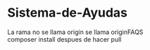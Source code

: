 # Sistema-de-Ayudas
La rama no se llama origin se llama originFAQS <br>
composer install despues de hacer pull
